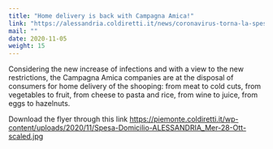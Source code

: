```yaml
---
title: "Home delivery is back with Campagna Amica!"
link: "https://alessandria.coldiretti.it/news/coronavirus-torna-la-spesa-a-domicilio-con-campagna-amica/"
mail: ""
date: 2020-11-05
weight: 15
---
```


Considering the new increase of infections and with a view to the new restrictions, the Campagna Amica companies are at the disposal of consumers for home delivery of the shooping: from meat to cold cuts, from vegetables to fruit, from cheese to pasta and rice, from wine to juice, from eggs to hazelnuts.

Download the flyer through this link https://piemonte.coldiretti.it/wp-content/uploads/2020/11/Spesa-Domicilio-ALESSANDRIA_Mer-28-Ott-scaled.jpg
